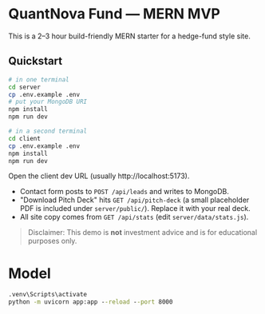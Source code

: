 # QuantNova Fund — MERN MVP

This is a 2–3 hour build-friendly MERN starter for a hedge-fund style site.

## Quickstart

```bash
# in one terminal
cd server
cp .env.example .env
# put your MongoDB URI
npm install
npm run dev

# in a second terminal
cd client
cp .env.example .env
npm install
npm run dev
```

Open the client dev URL (usually http://localhost:5173).

- Contact form posts to `POST /api/leads` and writes to MongoDB.
- "Download Pitch Deck" hits `GET /api/pitch-deck` (a small placeholder PDF is included under `server/public/`). Replace it with your real deck.
- All site copy comes from `GET /api/stats` (edit `server/data/stats.js`).

> Disclaimer: This demo is **not** investment advice and is for educational purposes only.


# Model

```cmd
.venv\Scripts\activate
python -m uvicorn app:app --reload --port 8000
```